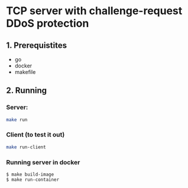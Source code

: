 # TCP server with challenge-request DDoS protection

## 1. Prerequistites
- go
- docker
- makefile

## 2. Running

### Server:

```sh
make run
```

### Client (to test it out)
```sh
make run-client
```

### Running server in docker
```
$ make build-image
$ make run-container
```